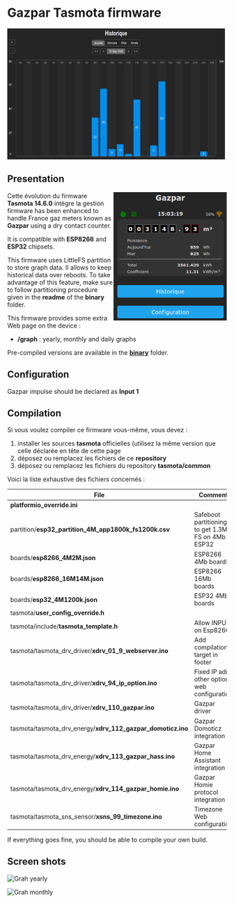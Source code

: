 Gazpar Tasmota firmware
=============

<img src="./screen/gazpar-histo-day.png" width=500 height=300>

Presentation
------------

<img align="right" src="./screen/gazpar-homepage.png" width=260>

Cette évolution du firmware **Tasmota 14.6.0** intègre la gestion firmware has been enhanced to handle France gaz meters known as **Gazpar** using a dry contact counter.

It is compatible with **ESP8266** and **ESP32** chipsets.
 
This firmware uses LittleFS partition to store graph data. Il allows to keep historical data over reboots.
To take advantage of this feature, make sure to follow partitioning procedure given in the **readme** of the **binary** folder.

This firmware provides some extra Web page on the device :
  * **/graph** : yearly, monthly and daily graphs

Pre-compiled versions are available in the [**binary**](https://github.com/NicolasBernaerts/tasmota/tree/master/gazpar/binary) folder.

Configuration
-------------

Gazpar impulse should be declared as **Input 1**

Compilation
-----------

Si vous voulez compiler ce firmware vous-même, vous devez :
1. installer les sources **tasmota** officielles (utilisez la même version que celle déclarée en tête de cette page
2. déposez ou remplacez les fichiers de ce **repository**
3. déposez ou remplacez les fichiers du repository **tasmota/common**

Voici la liste exhaustive des fichiers concernés :

| File    |  Comment  |
| --- | --- |
| **platformio_override.ini** |    |
| partition/**esp32_partition_4M_app1800k_fs1200k.csv** | Safeboot partitioning to get 1.3Mb FS on 4Mb ESP32   |
| boards/**esp8266_4M2M.json** | ESP8266 4Mb boards  |
| boards/**esp8266_16M14M.json** | ESP8266 16Mb boards  |
| boards/**esp32_4M1200k.json** | ESP32 4Mb boards  |
| tasmota/**user_config_override.h**  |    |
| tasmota/include/**tasmota_template.h**  | Allow INPUT on Esp8266   |
| tasmota/tasmota_drv_driver/**xdrv_01_9_webserver.ino** | Add compilation target in footer  |
| tasmota/tasmota_drv_driver/**xdrv_94_ip_option.ino** | Fixed IP adn other option web configuration |
| tasmota/tasmota_drv_driver/**xdrv_110_gazpar.ino** | Gazpar driver |
| tasmota/tasmota_drv_energy/**xdrv_112_gazpar_domoticz.ino** | Gazpar Domoticz integration  |
| tasmota/tasmota_drv_energy/**xdrv_113_gazpar_hass.ino** | Gazpar Home Assistant integration  |
| tasmota/tasmota_drv_energy/**xdrv_114_gazpar_homie.ino** | Gazpar Homie protocol integration  |
| tasmota/tasmota_sns_sensor/**xsns_99_timezone.ino** | Timezone Web configuration |

If everything goes fine, you should be able to compile your own build.

Screen shots
------------

 ![Grah yearly](https://raw.githubusercontent.com/NicolasBernaerts/tasmota/master/gazpar/screen/gazpar-graph-year.png)
 
 ![Grah monthly](https://raw.githubusercontent.com/NicolasBernaerts/tasmota/master/gazpar/screen/gazpar-graph-month.png)
